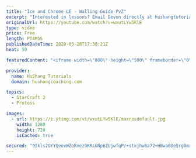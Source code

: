 ```yaml
---
title: "Ice and Chrome LE - Walling Guide PvZ"
excerpt: "Interested in lessons? Email Devon directly at hushangtutorials@outlook.com ------------------------------------------------------------------------------------------------------- Want to support HuShang Tutorials directly? Patreon is a website where you can contribute a monthly donation that will help"
originalUrl: https://youtube.com/watch?v=wxutLYw5KlE
type: video
price: Free
length: PT4M5S
publishedDateTime: 2020-05-28T17:38:21Z
heat: 50

featuredContent: "<iframe width=\"800\" height=\"500\" frameborder=\"0\" src=\"https://www.youtube.com/embed/wxutLYw5KlE\" allow=\"accelerometer; autoplay; encrypted-media; gyroscope; picture-in-picture\" allowfullscreen></iframe>"

provider:
  name: HuShang Tutorials
  domain: hushangcoaching.com

topics:
  - StarCraft 2
  - Protoss

images:
  - url: https://i.ytimg.com/vi/wxutLYw5KlE/maxresdefault.jpg
    width: 1280
    height: 720
    isCached: true

secured: "9Ikls2GYYQeevWZoRxez9KRsGNp6ZUjwfqP/+stxjhw8a72+HBwa6UeQrg0mxUSet2LoSco7CKYNQAbcQhYK0xpp1AfCXU/NEHSRP9MZf721t49CqwBU7DVJ3WX8XiGTxaPoNuzYZeKf66UXS+m7d8/vMR5pN1Hir6mSCpLwEv2YzbpvdJuYIiC0tyPNacpSLvFFWLo83r1Q6d2YPmAjfn8P0I7UAUd814B+3/fHYyS+rmmJxRQlnYn+HQ3P1C/yzVZDb/fS+APOJykDwhOjbT+J0sTMmrx9KJFvhD9Iuw4g8SwyOAP4rusm4f2jSce01yH86wof/M7cZqxdfXrcrhqrMwtl9UebC9uAeaGwvzA2eFJd7PTi0euR41pLWZQUpu4GrBQ3OEsrtmuneEnBTpD3FCyQzJqmHGPJNGVx3TY=;+qeDI+/hoUhrQfUhCFXWCA=="
---
```


